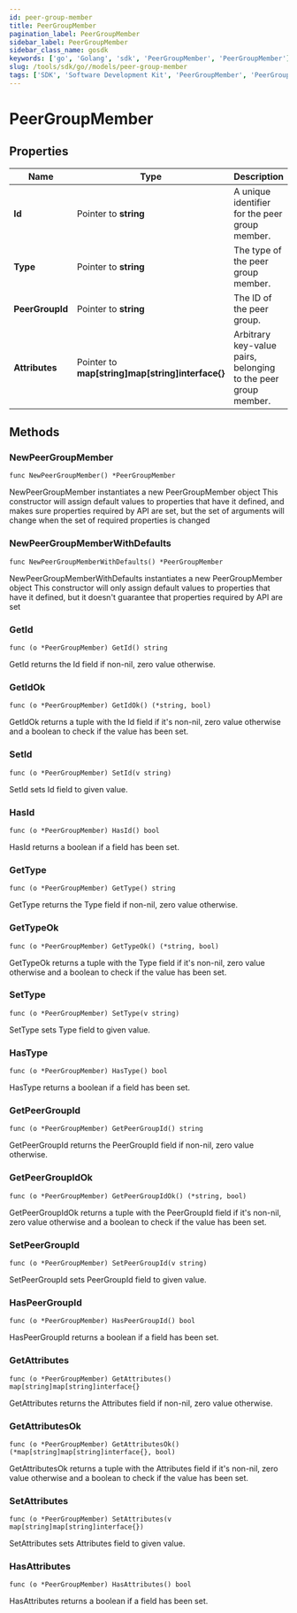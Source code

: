 ```yaml
---
id: peer-group-member
title: PeerGroupMember
pagination_label: PeerGroupMember
sidebar_label: PeerGroupMember
sidebar_class_name: gosdk
keywords: ['go', 'Golang', 'sdk', 'PeerGroupMember', 'PeerGroupMember'] 
slug: /tools/sdk/go//models/peer-group-member
tags: ['SDK', 'Software Development Kit', 'PeerGroupMember', 'PeerGroupMember']
---
```


# PeerGroupMember

## Properties

Name | Type | Description | Notes
------------ | ------------- | ------------- | -------------
**Id** | Pointer to **string** | A unique identifier for the peer group member. | [optional] 
**Type** | Pointer to **string** | The type of the peer group member. | [optional] 
**PeerGroupId** | Pointer to **string** | The ID of the peer group. | [optional] 
**Attributes** | Pointer to **map[string]map[string]interface{}** | Arbitrary key-value pairs, belonging to the peer group member. | [optional] 

## Methods

### NewPeerGroupMember

`func NewPeerGroupMember() *PeerGroupMember`

NewPeerGroupMember instantiates a new PeerGroupMember object
This constructor will assign default values to properties that have it defined,
and makes sure properties required by API are set, but the set of arguments
will change when the set of required properties is changed

### NewPeerGroupMemberWithDefaults

`func NewPeerGroupMemberWithDefaults() *PeerGroupMember`

NewPeerGroupMemberWithDefaults instantiates a new PeerGroupMember object
This constructor will only assign default values to properties that have it defined,
but it doesn't guarantee that properties required by API are set

### GetId

`func (o *PeerGroupMember) GetId() string`

GetId returns the Id field if non-nil, zero value otherwise.

### GetIdOk

`func (o *PeerGroupMember) GetIdOk() (*string, bool)`

GetIdOk returns a tuple with the Id field if it's non-nil, zero value otherwise
and a boolean to check if the value has been set.

### SetId

`func (o *PeerGroupMember) SetId(v string)`

SetId sets Id field to given value.

### HasId

`func (o *PeerGroupMember) HasId() bool`

HasId returns a boolean if a field has been set.

### GetType

`func (o *PeerGroupMember) GetType() string`

GetType returns the Type field if non-nil, zero value otherwise.

### GetTypeOk

`func (o *PeerGroupMember) GetTypeOk() (*string, bool)`

GetTypeOk returns a tuple with the Type field if it's non-nil, zero value otherwise
and a boolean to check if the value has been set.

### SetType

`func (o *PeerGroupMember) SetType(v string)`

SetType sets Type field to given value.

### HasType

`func (o *PeerGroupMember) HasType() bool`

HasType returns a boolean if a field has been set.

### GetPeerGroupId

`func (o *PeerGroupMember) GetPeerGroupId() string`

GetPeerGroupId returns the PeerGroupId field if non-nil, zero value otherwise.

### GetPeerGroupIdOk

`func (o *PeerGroupMember) GetPeerGroupIdOk() (*string, bool)`

GetPeerGroupIdOk returns a tuple with the PeerGroupId field if it's non-nil, zero value otherwise
and a boolean to check if the value has been set.

### SetPeerGroupId

`func (o *PeerGroupMember) SetPeerGroupId(v string)`

SetPeerGroupId sets PeerGroupId field to given value.

### HasPeerGroupId

`func (o *PeerGroupMember) HasPeerGroupId() bool`

HasPeerGroupId returns a boolean if a field has been set.

### GetAttributes

`func (o *PeerGroupMember) GetAttributes() map[string]map[string]interface{}`

GetAttributes returns the Attributes field if non-nil, zero value otherwise.

### GetAttributesOk

`func (o *PeerGroupMember) GetAttributesOk() (*map[string]map[string]interface{}, bool)`

GetAttributesOk returns a tuple with the Attributes field if it's non-nil, zero value otherwise
and a boolean to check if the value has been set.

### SetAttributes

`func (o *PeerGroupMember) SetAttributes(v map[string]map[string]interface{})`

SetAttributes sets Attributes field to given value.

### HasAttributes

`func (o *PeerGroupMember) HasAttributes() bool`

HasAttributes returns a boolean if a field has been set.


